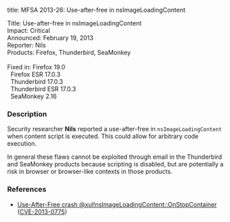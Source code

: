 title: MFSA 2013-26: Use-after-free in nsImageLoadingContent

<p>
<span class="label">Title:</span>      Use-after-free in
nsImageLoadingContent<br/>
<span class="label">Impact:</span>     Critical<br/>
<span class="label">Announced:</span>  February 19, 2013<br/>
<span class="label">Reporter:</span>   Nils<br/>
<span class="label">Products:</span>   Firefox, Thunderbird, SeaMonkey<br/>
<br/>
<span class="label">Fixed in:</span>   Firefox 19.0<br/>
<span class="label">&#160;</span>      Firefox ESR 17.0.3<br/>
<span class="label">&#160;</span>      Thunderbird 17.0.3<br/>
<span class="label">&#160;</span>      Thunderbird ESR 17.0.3<br/>
<span class="label">&#160;</span>      SeaMonkey 2.16<br/>
</p>


<h3>Description</h3>

<p>Security researcher <strong>Nils</strong> reported a use-after-free in
<code>nsImageLoadingContent</code> when content script is executed. This could
allow for arbitrary code execution.
</p>

<p class="note">In general these flaws cannot be exploited through email in the
Thunderbird and SeaMonkey products because scripting is disabled, but are
potentially a risk in browser or browser-like contexts in those products.</p>


<h3>References</h3>

<ul>
  <li><a href="https://bugzilla.mozilla.org/show_bug.cgi?id=831095">
      Use-After-Free crash @xul!nsImageLoadingContent::OnStopContainer</a> (<a href="http://cve.mitre.org/cgi-bin/cvename.cgi?name=CVE-2013-0775" class="ex-ref">CVE-2013-0775</a>)</li>
</ul>



